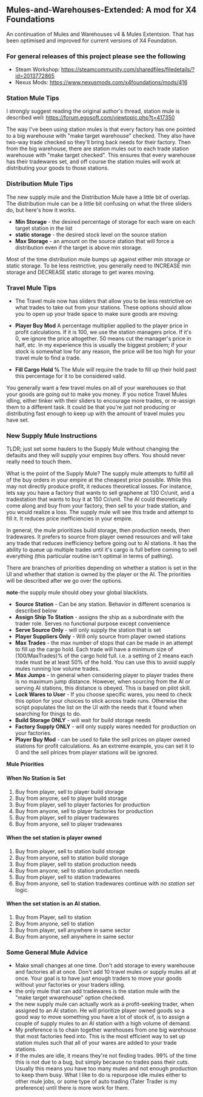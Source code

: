 ## Mules-and-Warehouses-Extended: A mod for X4 Foundations
An continuation of Mules and Warehouses v4 & Mules Extentsion. That has been optimised and improved for current versions of X4 Foundation.

### For general releases of this project please see the following
* Steam Workshop: https://steamcommunity.com/sharedfiles/filedetails/?id=2013772865
* Nexus Mods: https://www.nexusmods.com/x4foundations/mods/416

### Station Mule Tips
I strongly suggest reading the original author's thread, station mule is described well:
https://forum.egosoft.com/viewtopic.php?t=417350

The way I've been using station mules is that every factory has one pointed to a big warehouse with "make target warehouse" checked. They also have two-way trade checked so they'll bring back needs for their factory. Then from the big warehouse, there are station mules out to each trade station warehouse with "make target checked". This ensures that every warehouse has their tradewares set, and off course the station mules will work at distributing your goods to those stations.

### Distribution Mule Tips
The new supply mule and the Distribution Mule have a little bit of overlap. The distribution mule can be a little bit confusing on what the three sliders do, but here's how it works.
- **Min Storage** - the desired percentage of storage for each ware on each target station in the list
- **static storage** - the desired stock level on the source station
- **Max Storage** - an amount on the source station that will force a distribution even if the target is above min storage.

Most of the time distribution mule bumps up against either min storage or static storage. To be less restrictive, you generally need to INCREASE min storage and DECREASE static storage to get wares moving. 

### Travel Mule Tips
- The Travel mule now has sliders that allow you to be less restrictive on what trades to take out from your stations. These options should allow you to open up your trade space to make sure goods are moving:

- **Player Buy Mod** A percentage multiplier applied to the player price in profit calculations. If it is 100, we use the station managers price. If it's 0, we ignore the price altogether. 50 means cut the manager's price in half, etc. In my experience this is usually the biggest problem; if your stock is somewhat low for any reason, the price will be too high for your travel mule to find a trade.
- **Fill Cargo Hold %** The Mule will require the trade to fill up their hold past this percentage for it to be considered valid.

You generally want a few travel mules on all of your warehouses so that your goods are going out to make you money. If you notice Travel Mules idling, either tinker with their sliders to encourage more trades, or re-assign them to a different task. It could be that you're just not producing or distributing fast enough to keep up with the amount of travel mules you have set.


### New Supply Mule Instructions
TLDR; just set some haulers to the Supply Mule without changing the defaults and they will supply your empires buy offers. You should never really need to touch them.

What is the point of the Supply Mule? The supply mule attempts to fulfill all of the buy orders in your empire at the cheapest price possible. While this may not directly produce profit, it reduces theoretical losses. For instance, lets say you have a factory that wants to sell graphene at 130 Cr/unit, and a tradestation that wants to buy it at 150 Cr/unit. The AI could theoretically come along and buy from your factory, then sell to your trade station, and you would realize a loss. The supply mule will see this trade and attempt to fill it. It reduces price inefficiencies in your empire. 

In general, the mule prioritizes build storage, then production needs, then tradewares. It prefers to source from player owned resources and will take any trade that reduces inefficiency before going out to AI stations. It has the ability to queue up multiple trades until it's cargo is full before coming to sell everything (this particular routine isn't optimal in terms of pathing).

There are branches of priorities depending on whether a station is set in the UI and whether that station is owned by the player or the AI. The priorities will be described after we go over the options.

**note**-the supply mule should obey your global blacklists.
- **Source Station** - Can be any station. Behavior in different scenarios is described below
- **Assign Ship To Station** - assigns the ship as a subordinate with the trader role. Serves no functional purpose except convenience
- **Serve Source Only** - will only supply the station that is set
- **Player Suppliers Only** - Will only source from player owned stations
- **Max Trades** - the max number of stops that can be made in an attempt to fill up the cargo hold. Each trade will have a minimum size of (100/MaxTrades)% of the cargo hold full. i.e. a setting of 2 means each trade must be at least 50% of the hold. You can use this to avoid supply mules running low volume trades.
- **Max Jumps** - in general when considering player to player trades there is no maximum jump distance. However, when sourcing from the AI or serving AI stations, this distance is obeyed. This is based on pilot skill.
- **Lock Wares to User** - If you choose specific wares, you need to check this option for your choices to stick across trade runs. Otherwise the script populates the list on the UI with the needs that it found when searching for things to do.
- **Build Storage ONLY** - will wait for build storage needs
- **Factory Supply ONLY** - will only supply wares needed for production on your factories.
- **Player Buy Mod** - can be used to fake the sell prices on player owned stations for profit calculations. As an extreme example, you can set it to 0 and the sell plrices from player stations will be ignored.

**Mule Priorities**
#### When No Station is Set
1. Buy from player, sell to player build storage
2. Buy from anyone, sell to player build storage
3. Buy from player, sell to player factories for production
4. Buy from anyone, sell to player factories for production
5. Buy from player, sell to player tradewares
6. Buy from anyone, sell to player tradewares

#### When the set station is player owned
1. Buy from player, sell to station build storage
2. Buy from anyone, sell to station build storage
3. Buy from player, sell to station production needs
4. Buy from anyone, sell to station production needs
5. Buy from player, sell to station tradewares
6. Buy from anyone, sell to station tradewares
continue with *no station set* logic.

#### When the set station is an AI station.
1. Buy from Player, sell to station
2. Buy from anyone, sell to station
3. Buy from player, sell anywhere in same sector
4. Buy from anyone, sell anywhere in same sector

### Some General Mule Advice
- Make small changes at one time. Don't add storage to every warehouse and factories all at once. Don't add 10 travel mules or supply mules all at once. Your goal is to have just enough traders to move your goods without your factories or your traders idling. 
- the only mule that can add tradewares is the station mule with the "make target wwarehouse" option checked.
- the new supply mule can actually work as a profit-seeking trader, when assigned to an AI station. He will prioritize player owned goods so a good way to move something you have a lot of stock of, is to assign a couple of supply mules to an AI station with a high volume of demand. 
- My preference is to chain together warehouses from one big warehouse that most factories feed into. This is the most efficient way to set up station mules such that all of your wares are added to your trade stations.
- if the mules are idle, it means they're not finding trades. 99% of the time this is not due to a bug, but simply because no trades pass their cuts. Usually this means you have too many mules and not enough production to keep them busy. What I like to do is repurpose idle mules either to other mule jobs, or some type of auto trading (Tater Trader is my preference) until there is more work for them. 

